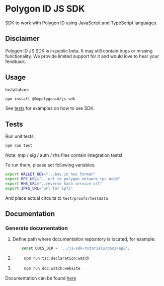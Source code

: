 # Polygon ID JS SDK

SDK to work with Polygon ID using JavaScript and TypeScript languages.

## Disclaimer

Polygon ID JS SDK is in public beta. It may still contain bugs or missing functionality.
We provide limited support for it and would love to hear your feedback.

## Usage

Installation:

```bash
npm install @0xpolygonid/js-sdk
```

See [tests](/tests) for examples on how to use SDK.

## Tests

Run unit tests:

```bash
npm run test
```

Note: mtp / sig / auth / rhs files contain integration tests!

To run them, please set following variables:

```bash
export WALLET_KEY="...key in hex format"
export RPC_URL="...url to polygon network rpc node"
export RHS_URL="..reverse hash service url"
export IPFS_URL="url for ipfs"

```

And place actual circuits to `test/proofs/testdata`

## Documentation

### Generate documentation

1. Define path where documentation repository is located, for example:

    ```typescript
        const DOCS_DIR = '../js-sdk-tutorials/docs/api';
    ```

2. ```bash
        npm run tsc:declaration:watch
    ```

3. ```bash
        npm run doc:watch:website
    ```

Documentation can be found [here](https://0xpolygonid.github.io/js-sdk-tutorials/)
